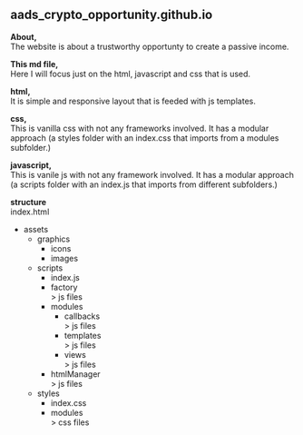 ## aads_crypto_opportunity.github.io

**About,**
<br/>The website is about a trustworthy opportunty to create a passive income.

**This md file,**
<br/>Here I will focus just on the html, javascript and css that is used.

**html,**
<br/>It is simple and responsive layout that is feeded with js templates.

**css,**
<br/>This is vanilla css with not any frameworks involved.
It has a modular approach (a styles folder with an index.css that imports from a modules subfolder.) 

**javascript,**
<br/>This is vanile js with not any framework involved.
It has a modular approach (a scripts folder with an index.js that imports from different subfolders.) 

**structure**
<br/>index.html
* assets
  * graphics  
    * icons 
	* images  
  * scripts
    * index.js
    * factory
    <br/>> js files
    * modules
      * callbacks
      <br/>> js files
      * templates
      <br/>> js files
      * views
      <br/>> js files
    * htmlManager
    <br/>> js files
  * styles
    * index.css
    * modules
    <br/>> css files















